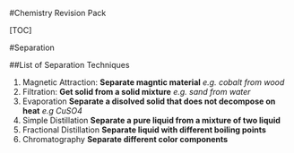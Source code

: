 #Chemistry Revision Pack

[TOC]

#Separation

##List of Separation Techniques

1. Magnetic Attraction: **Separate magntic material**
 *e.g. cobalt from wood*
2. Filtration: **Get solid from a solid mixture**
 *e.g. sand from water*
3. Evaporation **Separate a disolved solid that does not decompose on heat**
 *e.g CuSO4*
4. Simple Distillation **Separate a pure liquid from a mixture of two liquid**
5. Fractional Distillation **Separate liquid with different boiling points**
6. Chromatography **Separate different color components**




